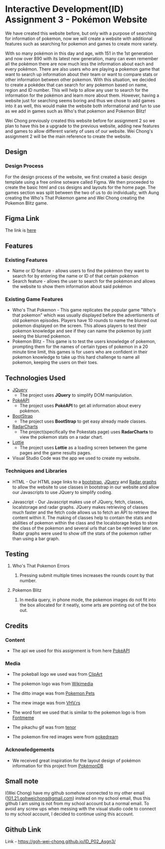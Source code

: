 # Interactive Development(ID) Assignment 3 - Pokémon Website

We have created this website before, but only with a purpose of searching for information of pokemon, now we will create a website with additional features such as searching for pokemon and games to create more variety.

With so many pokémon in this day and age, with 151 in the 1st generation and now over 890 with its latest new generation, many can even remember all the pokémon there are now much less the information about each and every pokémon. There are also users who are playing a pokemon game that want to search up information about their team or want to compare stats or other information between other pokemon. With this situation, we decided to create a pokédex that can search for any pokemon based on name, region and ID number. This will help to allow any user to search for the information for the pokémon and learn more about them. However, having a website just for searching seems boring and thus we chose to add games into it as well, this would make the website both informational and fun to use as we add in games such as Who's that pokemon and Pokemon Blitz!

Wei Chong previously created this website before for assignment 2 so we plan to have this be a upgrade to the previous website, adding new features and games to allow different variety of uses of our website. Wei Chong's assignment 2 will be the main reference to create the website.

## Design 
### Design Process
For the design process of the website, we first created a basic design template using a free online sotware called Figma. We then 
proceeded to create the basic html and css designs and layouts for the home page. The games section was split between the two of us to do
individually, with Aung creating the Who's That Pokemon game and Wei Chong creating the Pokemon Blitz game.
## Figma Link
The link is [here](https://www.figma.com/proto/e7mGaxu2FsH8P8N41im7F9/Untitled?node-id=1%3A2&scaling=scale-down-width)

## Features
 
### Existing Features
- Name or ID feature - allows users to find the pokémon they want to search for by entering the name or ID of that certain pokémon
- Search feature - allows the user to search for the pokémon and allows the website to show them information about said pokémon
### Existing Game Features
- Who's That Pokemon - This game replicates the popular game "Who's that pokemon" which was usually displayed before the advertisments of
old pokemon episodes. Players have 10 rounds to name the blurred out pokemon displayed on the screen. This allows players to test their
pokemon knowledge and see if they can name the pokemon by justt seeing the blurred pokemon.
- Pokemon Blitz - This game is to test the users knowledge of pokemon, prompting them for the names of certain types of pokemon in a 20 minute time limit, this games is for users who are confident in their pokemon knowledge to take up this hard challenge to name all pokemon, keeping the users on their toes.
## Technologies Used

- [JQuery](https://jquery.com)
    - The project uses **JQuery** to simplify DOM manipulation.
- [PokéAPI](https://pokeapi.co/)
    - The project uses **PokéAPI** to get all information about every pokémon.
- [BootStrap](https://getbootstrap.com/docs/3.3/getting-started/)
    - The project uses **BootStrap** to get easy already made classes.
- [RadarCharts](https://cdn.anychart.com/releases/8.7.1/js/anychart-radar.min.js)
    - The project(specifically the Pokestats page) uses **RadarCharts** to view the pokemon stats on a radar chart. 
- [Lottie](https://assets6.lottiefiles.com/temp/lf20_Tw0dyZ.json)
    - The project uses **Lottie** as a loading screen between the game pages and the game results pages.
- Visual Studio Code was the app we used to create my website.

### Techniques and Libraries
- HTML - Our HTML page links to a [bootstrap](https://cdn.jsdelivr.net/npm/bootstrap@4.5.3/dist/js/bootstrap.min.js), [JQuery](https://code.jquery.com/jquery-3.5.1.slim.min.js) and [Radar graphs](https://cdn.anychart.com/releases/8.7.1/js/anychart-radar.min.js) to allow the website to use classes in bootstrap in our website and allow our Javascripts to use JQuery to simplify coding.

- Javascript - Our Javascript makes use of JQuery, fetch, classes, localstorage and radar graphs. JQuery makes retrieving of classes much faster and the fetch code allows us to fetch an API to retrieve the content within it. The making of classes help to contain the stats and abilities of pokemon within the class and the localstorage helps to store the class of the pokemon and several urls that can be retrieved later on. Radar graphs were used to show off the stats of the pokemon rather than using a bar graph. 
## Testing
1. Who's That Pokemon Errors
    1. Pressing submit multiple times increases the rounds count by that number.

2. Pokemon Blitz
    1. In media query, in phone mode, the pokemon images do not fit into the box allocated for it neatly, some arts are pointing out of the box out. 

## Credits

### Content
- The api we used for this assignment is from here [PokéAPI](https://pokeapi.co/)

### Media
- The pokeball logo we used was from [ClipArt](https://www.clipartkey.com/view/hmmhib_pokeball-logo-png-pokemon-center/)
  
- The pokemon logo was from [Wikimedia](https://commons.wikimedia.org/wiki/File:International_Pok%C3%A9mon_logo.svg)
- The ditto image was from [Pokemon Pets](https://www.pokemonpets.com/Ditto-Pokemon-Pokedex-132)
- The mew image was from [VHV.rs](https://www.vhv.rs/viewpic/hbwimhi_transparent-mew-png-pokemon-mew-png-download/)
- The word font we used that is similar to the pokemon logo is from [Fontmeme](https://fontmeme.com/pokemon-font/) 
- The pikachu gif was from [tenor](https://tenor.com/view/pikachu-oh-yeah-sticker-line-pokemon-gif-13625545)
- The pokemon fire red images were from [pokedream](http://pokedream.com/games/fireleaf/walkthrough/17-island1_2.php)
### Acknowledgements

- We received great inspiration for the layout design of pokémon information for this project from [PokémonDB](https://pokemondb.net/)


## Small note
I(Wei Chong) have my github somehow connected to my other email (101.21.gohweichong@gmail.com) instead on my school email, thus this github I am using is not from my school account but a normal email. To avoid any screw ups when messing with the visual studio code to connect to my school account, I decided to continue using this account.
 
## Github Link
Link -  https://goh-wei-chong.github.io/ID_P02_Asgn3/
